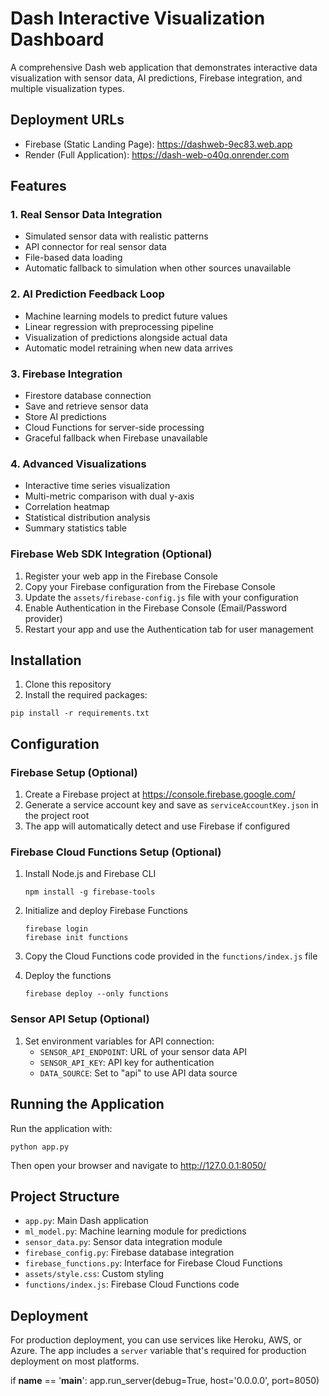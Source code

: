 # Dash Interactive Visualization Dashboard

A comprehensive Dash web application that demonstrates interactive data visualization with sensor data, AI predictions, Firebase integration, and multiple visualization types.

## Deployment URLs

- Firebase (Static Landing Page): https://dashweb-9ec83.web.app
- Render (Full Application): https://dash-web-o40q.onrender.com

## Features

### 1. Real Sensor Data Integration
- Simulated sensor data with realistic patterns
- API connector for real sensor data
- File-based data loading
- Automatic fallback to simulation when other sources unavailable

### 2. AI Prediction Feedback Loop
- Machine learning models to predict future values
- Linear regression with preprocessing pipeline
- Visualization of predictions alongside actual data
- Automatic model retraining when new data arrives

### 3. Firebase Integration
- Firestore database connection
- Save and retrieve sensor data
- Store AI predictions
- Cloud Functions for server-side processing
- Graceful fallback when Firebase unavailable

### 4. Advanced Visualizations
- Interactive time series visualization
- Multi-metric comparison with dual y-axis
- Correlation heatmap
- Statistical distribution analysis
- Summary statistics table

### Firebase Web SDK Integration (Optional)
1. Register your web app in the Firebase Console
2. Copy your Firebase configuration from the Firebase Console
3. Update the `assets/firebase-config.js` file with your configuration
4. Enable Authentication in the Firebase Console (Email/Password provider)
5. Restart your app and use the Authentication tab for user management

## Installation

1. Clone this repository
2. Install the required packages:

```
pip install -r requirements.txt
```

## Configuration

### Firebase Setup (Optional)
1. Create a Firebase project at https://console.firebase.google.com/
2. Generate a service account key and save as `serviceAccountKey.json` in the project root
3. The app will automatically detect and use Firebase if configured

### Firebase Cloud Functions Setup (Optional)
1. Install Node.js and Firebase CLI
   ```
   npm install -g firebase-tools
   ```

2. Initialize and deploy Firebase Functions
   ```
   firebase login
   firebase init functions
   ```

3. Copy the Cloud Functions code provided in the `functions/index.js` file
4. Deploy the functions
   ```
   firebase deploy --only functions
   ```

### Sensor API Setup (Optional)
1. Set environment variables for API connection:
   - `SENSOR_API_ENDPOINT`: URL of your sensor data API
   - `SENSOR_API_KEY`: API key for authentication
   - `DATA_SOURCE`: Set to "api" to use API data source

## Running the Application

Run the application with:

```
python app.py
```

Then open your browser and navigate to http://127.0.0.1:8050/

## Project Structure

- `app.py`: Main Dash application
- `ml_model.py`: Machine learning module for predictions
- `sensor_data.py`: Sensor data integration module
- `firebase_config.py`: Firebase database integration
- `firebase_functions.py`: Interface for Firebase Cloud Functions
- `assets/style.css`: Custom styling
- `functions/index.js`: Firebase Cloud Functions code

## Deployment

For production deployment, you can use services like Heroku, AWS, or Azure. The app includes a `server` variable that's required for production deployment on most platforms. 

if __name__ == '__main__':
    app.run_server(debug=True, host='0.0.0.0', port=8050) 